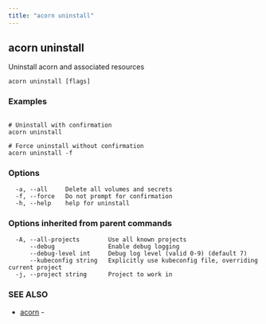 ```yaml
---
title: "acorn uninstall"
---
```

## acorn uninstall

Uninstall acorn and associated resources

```
acorn uninstall [flags]
```

### Examples

```

# Uninstall with confirmation
acorn uninstall

# Force uninstall without confirmation
acorn uninstall -f
```

### Options

```
  -a, --all     Delete all volumes and secrets
  -f, --force   Do not prompt for confirmation
  -h, --help    help for uninstall
```

### Options inherited from parent commands

```
  -A, --all-projects        Use all known projects
      --debug               Enable debug logging
      --debug-level int     Debug log level (valid 0-9) (default 7)
      --kubeconfig string   Explicitly use kubeconfig file, overriding current project
  -j, --project string      Project to work in
```

### SEE ALSO

* [acorn](acorn.md)	 - 

